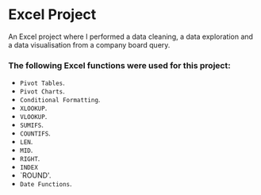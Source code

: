 # Excel Project
An Excel project where I performed a data cleaning, a data exploration and a data visualisation from a company board query.

### The following Excel functions were used for this project:
* `Pivot Tables`.
* `Pivot Charts`.
* `Conditional Formatting`.
* `XLOOKUP`.
* `VLOOKUP`.
* `SUMIFS`.
* `COUNTIFS`.
* `LEN`.
* `MID`.
* `RIGHT`.
* `INDEX`
* `ROUND'.
* `Date Functions`.
